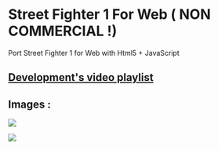 # Street Fighter 1 For Web ( NON COMMERCIAL !)
Port Street Fighter 1 for Web with Html5 + JavaScript

## [Development's video playlist](https://www.youtube.com/playlist?list=PLNph7ndeSqE_UnmP9yFprGpAzudlRTg3r) 

## Images :

![](https://github.com/vicboma1/streetFighter1/blob/master/images/Screen%20Shot%202016-02-21%20at%2001.50.11.png)

![](https://github.com/vicboma1/streetFighter1/blob/master/images/Screen%20Shot%202016-02-21%20at%2012.14.17.png)

